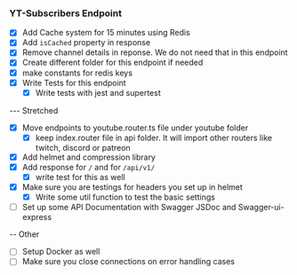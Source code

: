 ### YT-Subscribers Endpoint
* [x] Add Cache system for 15 minutes using Redis
* [x] Add `isCached` property in response
* [x] Remove channel details in reponse. We do not need that in this endpoint
* [x] Create different folder for this endpoint if needed
* [x] make constants for redis keys
* [x] Write Tests for this endpoint
  * [x] Write tests with jest and supertest 

--- Stretched
* [x] Move endpoints to youtube.router.ts file under youtube folder
  * [x] keep index.router file in api folder. It will import other routers like twitch, discord or patreon
* [x] Add helmet and compression library
* [x] Add response for `/` and for `/api/v1/`
  * [x] write test for this as well
* [x] Make sure you are testings for headers you set up in helmet
  * [x] Write some util function to test the basic settings
* [ ] Set up some API Documentation with Swagger JSDoc and Swagger-ui-express

-- Other
* [ ] Setup Docker as well
* [ ] Make sure you close connections on error handling cases